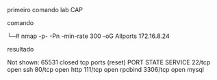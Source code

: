 primeiro comando lab CAP


comando

└─# nmap -p- -Pn -min-rate 300 -oG Allports 172.16.8.24

resultado

Not shown: 65531 closed tcp ports (reset)
PORT     STATE SERVICE
22/tcp   open  ssh
80/tcp   open  http
111/tcp  open  rpcbind
3306/tcp open  mysql

